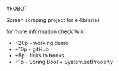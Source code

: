 #ROBOT

Screen scraping project for e-libraries

for more information check Wiki

* +20p - working demo
* +10p - gitHub
* +5p - links to books
* +1p - Spring Boot  + System.setProperty
